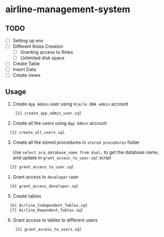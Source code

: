 # airline-management-system

## TODO

- [ ] Setting up env
- [ ] Different Roles Creation
  - [ ] Granting access to Roles
  - [ ] Unlimited disk space
- [ ] Create Table
- [ ] Insert Data
- [ ] Create views

## Usage

1. Create `App Admin` user using `Oracle DBA admin` account

   ```sh
    [1] create_app_admin_user.sql
   ```

2. Create all the users using `App Admin` account

  ```sh
    [2] create_all_users.sql
  ```
  
3. Create all the stored procedures in `stored procedures` folder

   Use `select ora_database_name from dual;` to get the database name, and update in `grant_access_to_user.sql` script

  ```sh
    [3] grant_access_to_user.sql
  ```

1. Grant access to `developer` user

  ```sh
    [4] grant_access_developer.sql
  ```

5. Create tables

  ```sh
    [6] Airline_Independent_Tables.sql
    [7] Airline_Dependent_Tables.sql
  ```

6. Grant access to tables to different users
  
   ```sh
    [5] grant_access_to_users.sql
  ```
